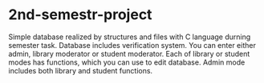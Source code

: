 # 2nd-semestr-project
Simple database realized by structures and files with C language durning semester task. Database includes verification system. You can enter either admin, library moderator or student moderator. Each of library or student modes has functions, which you can use to edit database. Admin mode includes both library and student functions.
